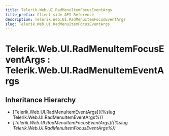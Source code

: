 ```yaml
---
title: Telerik.Web.UI.RadMenuItemFocusEventArgs
title_prefix: Client-side API Reference
description: Telerik.Web.UI.RadMenuItemFocusEventArgs
slug: Telerik.Web.UI.RadMenuItemFocusEventArgs
---
```


# Telerik.Web.UI.RadMenuItemFocusEventArgs : Telerik.Web.UI.RadMenuItemEventArgs 

## Inheritance Hierarchy

* [Telerik.Web.UI.RadMenuItemEventArgs]({%slug Telerik.Web.UI.RadMenuItemEventArgs%})
* *[Telerik.Web.UI.RadMenuItemFocusEventArgs]({%slug Telerik.Web.UI.RadMenuItemFocusEventArgs%})*


